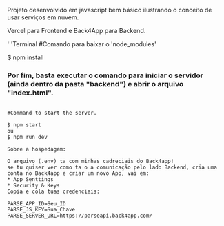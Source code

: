 Projeto desenvolvido em javascript bem básico ilustrando o conceito de usar serviços em nuvem.

Vercel para Frontend e Back4App para Backend.

'''Terminal
#Comando para baixar o 'node_modules'

$ npm install

### Por fim, basta executar o comando para iniciar o servidor (ainda dentro da pasta "backend") e abrir o arquivo "index.html".

```Terminal

#Command to start the server.

$ npm start
ou
$ npm run dev

Sobre a hospedagem:

O arquivo (.env) ta com minhas cadreciais do Back4app!
se tu quiser ver como ta o a comunicação pelo lado Backend, cria uma conta no Back4app e criar um novo App, vai em:
* App Senttings
* Security & Keys
Copia e cola tuas credenciais:

PARSE_APP_ID=Seu_ID
PARSE_JS_KEY=Sua_Chave
PARSE_SERVER_URL=https://parseapi.back4app.com/
